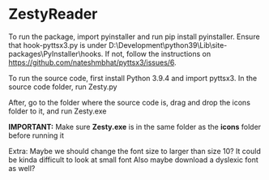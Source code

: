 # ZestyReader

To run the package, import pyinstaller and run pip install pyinstaller. Ensure that hook-pyttsx3.py is under D:\Development\python39\Lib\site-packages\PyInstaller\hooks. If not, follow the instructions on https://github.com/nateshmbhat/pyttsx3/issues/6. 

To run the source code, first install Python 3.9.4 and import pyttsx3. In the source code folder, run Zesty.py

After, go to the folder where the source code is, drag and drop the icons folder to it, and run Zesty.exe

**IMPORTANT:** Make sure **Zesty.exe** is in the same folder as the **icons** folder before running it

Extra:
Maybe we should change the font size to larger than size 10? It could be kinda difficult to look at small font
Also maybe download a dyslexic font as well?
